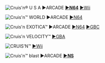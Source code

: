 <!--

<details>
<summary>layout: page
title: ""
permalink: https://jeuxsf.github.io/JSF/nintendo/cruisn/

</details>
  
#### hidden field with metadata

-->

![Cruis'n® U S A](https://www.mobygames.com/images/covers/l/54468-cruis-n-usa-nintendo-64-front-cover.jpg)
►ARCADE [**►N64**](https://ouo.io/VweQaEd) [►Wii](https://ouo.io/tzMgb5)

![Cruis'n™ WORLD](https://www.mobygames.com/images/covers/l/34497-cruis-n-world-nintendo-64-front-cover.jpg)
►ARCADE [►N64](https://ouo.io/mI13FaF)

![Cruis'n EXOTICA™](https://www.mobygames.com/images/covers/l/17502-cruis-n-exotica-nintendo-64-front-cover.jpg)
►ARCADE [►N64](https://ouo.io/f1i4HU0) [►GBC]()

![Cruis'n VELOCITY™](https://www.mobygames.com/images/covers/l/134292-cruis-n-velocity-game-boy-advance-front-cover.png)
[►GBA](https://ouo.io/cj8jk2)

![CRUIS'N™](https://www.mobygames.com/images/covers/l/427543-cruis-n-wii-front-cover.jpg)
[►Wii](https://ouo.io/zW66bb8)

![Cruis'n™ blast](https://www.mobygames.com/images/covers/l/761209-cruis-n-blast-nintendo-switch-front-cover.jpg)
►ARCADE [**►NS**]()
